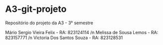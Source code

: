 # A3-git-projeto
Repositório do projeto da A3 - 3° semestre 

Mário Sergio Vieira Felix - RA: 823124114 /n
Melissa de Sousa Lemos - RA: 823157771 /n
Victoria Dos Santos Souza -  RA: 823128531
